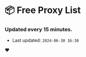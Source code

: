 # :package: Free Proxy List
### Updated every 15 minutes.

- Last updated: `2024-06-30 16:30`

:heart:
